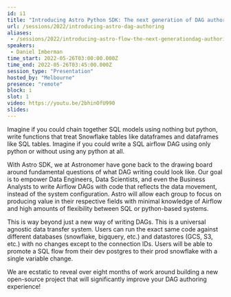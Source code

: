 ```yaml
---
id: i1
title: "Introducing Astro Python SDK: The next generation of DAG authoring"
url: /sessions/2022/introducing-astro-dag-authoring
aliases:
 - /sessions/2022/introducing-astro-flow-the-next-generationdag-authoring
speakers:
 - Daniel Imberman
time_start: 2022-05-26T03:00:00.000Z
time_end: 2022-05-26T03:45:00.000Z
session_type: "Presentation"
hosted_by: "Melbourne"
presence: "remote"
block: i
slot: 1
video: https://youtu.be/2bhinOfU990
slides: 
---
```


Imagine if you could chain together SQL models using nothing but python, write functions that treat Snowflake tables like dataframes and dataframes like SQL tables. Imagine if you could write a SQL airflow DAG using only python or without using any python at all. 
 
With Astro SDK, we at Astronomer have gone back to the drawing board around fundamental questions of what DAG writing could look like. Our goal is to empower Data Engineers, Data Scientists, and even the Business Analysts to write Airflow DAGs with code that reflects the data movement, instead of the system configuration. Astro will allow each group to focus on producing value in their respective fields with minimal knowledge of Airflow and high amounts of flexibility between SQL or python-based systems.
 
This is way beyond just a new way of writing DAGs. This is a universal agnostic data transfer system. Users can run the exact same code against different databases (snowflake, bigquery, etc.) and datastores (GCS, S3, etc.) with no changes except to the connection IDs. Users will be able to promote a SQL flow from their dev postgres to their prod snowflake with a single variable change. 
 
We are ecstatic to reveal over eight months of work around building a new open-source project that will significantly improve your DAG authoring experience!